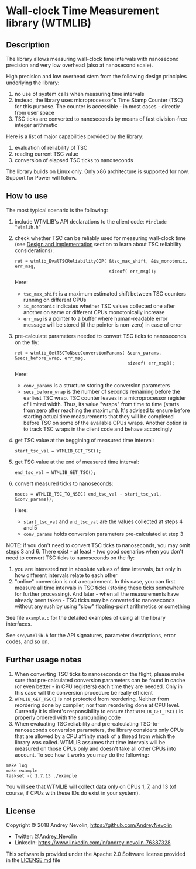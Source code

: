 # Wall-clock Time Measurement library (WTMLIB)


## Description
The library allows measuring wall-clock time intervals with nanosecond precision
and very low overhead (also at nanosecond scale).

High precision and low overhead stem from the following design principles underlying the
library:

1. no use of system calls when measuring time intervals
2. instead, the library uses microprocessor's Time Stamp Counter (TSC) for this purpose.
The counter is accessible - in most cases - directly from user space
3. TSC ticks are converted to nanoseconds by means of fast division-free integer
arithmetic

Here is a list of major capabilities provided by the library:

1. evaluation of reliability of TSC
2. reading current TSC value
3. conversion of elapsed TSC ticks to nanoseconds

The library builds on Linux only. Only x86 architecture is supported for now. Support for
Power will follow.

## How to use
The most typical scenario is the following:

1. include WTMLIB's API declarations to the client code:
    ```#include "wtmlib.h"```
2. check whether TSC can be reliably used for measuring wall-clock time (see
[Design and implementation](#design-and-implementation) section to learn about TSC
reliability considerations):
    ```
    ret = wtmlib_EvalTSCReliabilityCOP( &tsc_max_shift, &is_monotonic, err_msg,
                                        sizeof( err_msg));
    ```

    Here:  
    - `tsc_max_shift` is a maximum estimated shift between TSC counters running on
    different CPUs  
    - `is_monotonic` indicates whether TSC values collected one after another on
    same or different CPUs monotonically increase  
    - `err_msg` is a pointer to a buffer where human-readable error message will be
    stored (if the pointer is non-zero) in case of error
3. pre-calculate parameters needed to convert TSC ticks to nanoseconds on the fly:
    ```
    ret = wtmlib_GetTSCToNsecConversionParams( &conv_params, &secs_before_wrap, err_msg,
                                               sizeof( err_msg));
    ```
    Here:  
    - `conv_params` is a structure storing the conversion parameters  
    - `secs_before_wrap` is the number of seconds remaining before the earliest TSC
    wrap. TSC counter leaves in a microprocessor register of limited width. Thus, its
    value "wraps" from time to time (starts from zero after reaching the maximum). It's
    advised to ensure before starting actual time measurements that they will be completed
    before TSC on some of the available CPUs wraps. Another option is to track TSC wraps
    in the client code and behave accordingly
4. get TSC value at the beggining of measured time interval:
    ```
    start_tsc_val = WTMLIB_GET_TSC();
    ```
5. get TSC value at the end of measured time interval:
    ```
    end_tsc_val = WTMLIB_GET_TSC();
    ```
6. convert measured ticks to nanoseconds:
    ```
    nsecs = WTMLIB_TSC_TO_NSEC( end_tsc_val - start_tsc_val, &conv_params));
    ```

    Here:  
    - `start_tsc_val` and `end_tsc_val` are the values collected at steps 4 and
    5  
    - `conv_params` holds conversion parameters pre-calculated at step 3

NOTE: if you don't need to convert TSC ticks to nanoseconds, you may omit steps 3 and 6.
There exist - at least - two good scenarios when you don't need to convert TSC ticks to
nanoseconds on the fly:

1. you are interested not in absolute values of time intervals, but only in how
different intervals relate to each other
2. "online" conversion is not a requirement. In this case, you can first measure all
time intervals in TSC ticks (storing these ticks somewhere for further processing).
And later - when all the measurements have already been taken - TSC ticks may be
converted to nanoseconds without any rush by using "slow" floating-point arithmetics
or something

See file `example.c` for the detailed examples of using all the library interfaces.

See `src/wtmlib.h` for the API signatures, parameter descriptions, error codes, and
so on.

## Further usage notes
1. When converting TSC ticks to nanoseconds on the flight, please make sure that
pre-calculated conversion parameters can be found in cache (or even better - in CPU
registers) each time they are needed. Only in this case will the conversion procedure
be really efficient
2. `WTMLIB_GET_TSC()` is not protected from reordering. Neither from reordering done
by compiler, nor from reordering done at CPU level. Currently it is client's
responsibility to ensure that `WTMLIB_GET_TSC()` is properly ordered with the surrounding
code
3. When evaluating TSC reliability and pre-calculating TSC-to-nanoseconds conversion
parameters, the library considers only CPUs that are allowed by a CPU affinity mask of a
thread from which the library was called. WTMLIB assumes that time intervals will be
measured on those CPUs only and doesn't take all other CPUs into account. To see how it
works you may do the following:
```
make log
make example
taskset -c 1,7,13 ./example
```
You will see that WTMLIB will collect data only on CPUs 1, 7, and 13 (of course, if CPUs
with these IDs do exist in your system).

## License
Copyright © 2018 Andrey Nevolin, https://github.com/AndreyNevolin
 * Twitter: @Andrey_Nevolin
 * LinkedIn: https://www.linkedin.com/in/andrey-nevolin-76387328
  
This software is provided under the Apache 2.0 Software license provided in
the [LICENSE.md](LICENSE.md) file
